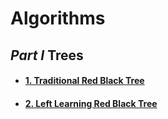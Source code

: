 # Algorithms

## *Part I* Trees
* #### [1. Traditional Red Black Tree](./notes/RedBlackTree.md)

* #### [2. Left Learning Red Black Tree](./notes/LLRB.md)